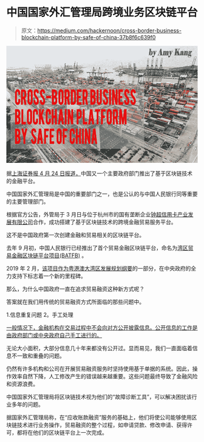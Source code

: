 # 中国国家外汇管理局跨境业务区块链平台

> 原文：<https://medium.com/hackernoon/cross-border-business-blockchain-platform-by-safe-of-china-37b8f6c639f0>

![](img/e9cc73abece775447fd837ad2176133f.png)

据[上海证券报 4 月 24 日报道，](http://news.cnstock.com/news,yw-201904-4367390.htm)中国又一个主要政府部门推出了基于区块链技术的金融平台。

中国国家外汇管理局是中国的重要部门之一，也是公认的与中国人民银行同等重要的主要管理部门。

根据官方公告，外管局于 3 月日与位于杭州市的国有垄断企业[钟超信用卡产业发展有限公司](http://zckc.cbpm.cn/wzdh/)合作，成功搭建了基于区块链技术的跨境金融贸易服务平台。

这不是中国政府第一次创建金融和贸易相关的区块链平台。

去年 9 月初，中国人民银行已经推出了首个贸易金融区块链平台，命名为[湾区贸易金融区块链平台项目(BATFB)](https://www.asiatimes.com/tag/bay-area-trade-finance-blockchain-platform-project/) 。

2019 年 2 月，[该项目作为粤港澳大湾区发展规划纲要](https://www.bayarea.gov.hk/en/about/overview.html)的一部分，在中央政府的全力支持下标志着一个新的里程碑。

那么，为什么中国政府一直在追求贸易融资这种新方式呢？

答案就在我们用传统的贸易融资方式所面临的那些问题中。

1.信息重复问题 2。手工处理

[一般情况下，金融机构在交易过程中不会向对方公开披露信息。公开信息的工作是由政府部门或中央政府自己手工进行的。](https://www.safe.gov.cn/jiangsu/2019/0325/509.html)

无论大小面积，大部分信息几十年来都没有公开过。显而易见，我们一直面临着信息不一致和重叠的问题。

仍然有许多机构和公司在开展贸易融资服务时坚持使用基于单据的系统。因此，操作效率自然下降，人工修改产生的错误越来越重要。这些问题最终导致了金融风险和资源浪费。

中国国家外汇管理局将区块链技术视为他们的“故障诊断工具”，可以解决困扰该行业多年的问题。

据国家外汇管理局称，在“应收账款融资”服务的基础上，他们将使公司能够使用区块链技术进行业务操作，贸易融资的整个过程，如申请贷款、修改申请、获得许可，都将在他们的区块链平台上一次完成。